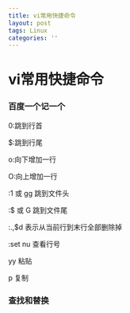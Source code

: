 ```yaml
---
title: vi常用快捷命令
layout: post
tags: Linux
categories: ''
---
```

# vi常用快捷命令 #

### 百度一个记一个

0:跳到行首

$:跳到行尾

o:向下增加一行
<!--more--> 
O:向上增加一行

:1 或 gg 跳到文件头
 
:$ 或 G 跳到文件尾

:.,$d  表示从当前行到末行全部删除掉
  
:set nu 查看行号

yy 粘贴

p 复制 


### 查找和替换